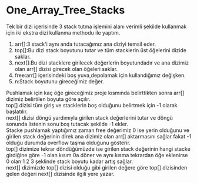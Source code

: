 # One_Array_Tree_Stacks

Tek bir dizi içerisinde 3 stack tutma işlemini alanı verimli şekilde kullanmak için iki ekstra dizi kullanma methodu ile yaptım.

1. arr[]:3 stack'i aynı anda tutacağımız ana diziyi temsil eder.
2. top[]:Bu dizi stack boyutunu tutar ve tüm stacklerin üst öğelerini dizide saklar.
3. next[]:Bu dizi stacklere girilecek değerlerin boyutundadır ve ana dizimiz olan arr[] dizisi girecek olan öğeleri saklar.
4. free:arr[] içerisindeki boş yuva,depolamak için kullandığımız değişken.
5. n:Stack boyutunu gireceğimiz değer.

Pushlamak için kaç öğe gireceğimiz proje kısmında belirttikten sonra arr[] dizimiz belirtilen boyuta göre açılır.<br />
top[] dizisi tüm giriş ve stacklerin boş olduğunu belirtmek için -1 olarak başlatılır.<br />
next[] dizisi döngü yardımıyla girilen stack değerlerini tutar ve döngü sonunda listenin sonu boş tutacak şekilde -1 ekler.<br />
Stacke pushlamak yaptığımız zaman free değerimiz 0 ise yerin olduğunu ve girilen stack değerinin direk ana dizimiz olan arr[] aktarmasını sağlar fakat -1 olduğu durumda overflow taşma olduğunu gösterir.<br />
top[] dizimize tekrar döndüğümüzde ise girilen stack değerinin hangi stacke girdiğine göre -1 olan kısım 0a döner ve aynı kısma tekrardan öğe eklenirse 0 olan 1 2 3 şeklinde stack boyutu kadar artış sağlar.<br />
next[] dizimizde top[] dizisi olduğu gibi girilen değere göre top[] dizisinden gelen değeri next[] dizisinde ilgili yere yazar.






